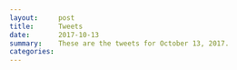 ```yaml
---
layout:     post
title:      Tweets
date:       2017-10-13
summary:    These are the tweets for October 13, 2017.
categories:
---
```


